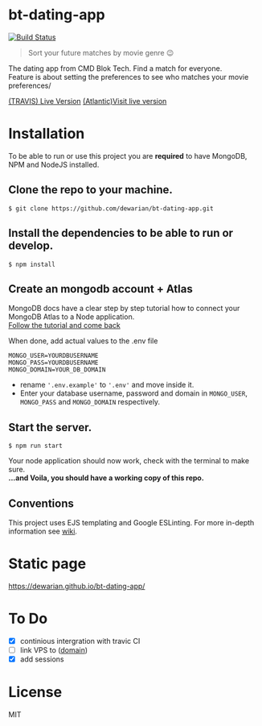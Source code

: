 # bt-dating-app 
[![Build Status](https://travis-ci.org/dewarian/bt-dating-app.svg?branch=master)](https://travis-ci.org/dewarian/bt-dating-app)
> Sort your future matches by movie genre 😉

The dating app from CMD Blok Tech. Find a match for everyone.  
Feature is about setting the preferences to see who matches your movie preferences/

[(TRAVIS) Live Version](https://bt-dating-app.herokuapp.com/)
[(Atlantic)Visit live version](http://208.117.81.227:3031/)

# Installation

To be able to run or use this project you are **required** to have MongoDB, NPM and NodeJS installed.

## Clone the repo to your machine.
```
$ git clone https://github.com/dewarian/bt-dating-app.git
```
## Install the dependencies to be able to run or develop.
```
$ npm install
```

## Create an mongodb account + Atlas
MongoDB docs have a clear step by step tutorial how to connect your MongoDB Atlas to a Node application.  
[Follow the tutorial and come back](https://docs.mongodb.com/guides/server/drivers/)

When done, add actual values to the .env file
```
MONGO_USER=YOURDBUSERNAME
MONGO_PASS=YOURDBUSERNAME
MONGO_DOMAIN=YOUR_DB_DOMAIN
```
* rename `'.env.example'` to `'.env'` and move inside it.
* Enter your database username, password and domain in `MONGO_USER`, `MONGO_PASS` and `MONGO_DOMAIN` respectively.  

<!-- screenshot db image? -->

## Start the server.
```
$ npm run start
```
Your node application should now work, check with the terminal to make sure.  
**...and Voila, you should have a working copy of this repo.**

## Conventions

This project uses EJS templating and Google ESLinting.
For more in-depth information see [wiki](https://github.com/dewarian/bt-dating-app/wiki). 
# Static page
https://dewarian.github.io/bt-dating-app/

# To Do
- [x] continious intergration with travic CI
- [ ] link VPS to ([domain](dating.bommezijn.me))
- [x] add sessions

# License

MIT
